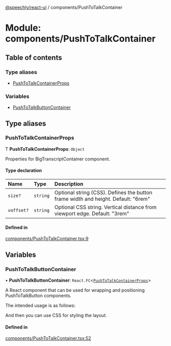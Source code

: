 [@speechly/react-ui](../README.md) / components/PushToTalkContainer

# Module: components/PushToTalkContainer

## Table of contents

### Type aliases

- [PushToTalkContainerProps](components_PushToTalkContainer.md#pushtotalkcontainerprops)

### Variables

- [PushToTalkButtonContainer](components_PushToTalkContainer.md#pushtotalkbuttoncontainer)

## Type aliases

### PushToTalkContainerProps

Ƭ **PushToTalkContainerProps**: `Object`

Properties for BigTranscriptContainer component.

#### Type declaration

| Name | Type | Description |
| :------ | :------ | :------ |
| `size?` | `string` | Optional string (CSS). Defines the button frame width and height. Default: "6rem" |
| `voffset?` | `string` | Optional CSS string. Vertical distance from viewport edge. Default: "3rem" |

#### Defined in

[components/PushToTalkContainer.tsx:9](https://github.com/speechly/react-ui/blob/bb575c3/src/components/PushToTalkContainer.tsx#L9)

## Variables

### PushToTalkButtonContainer

• **PushToTalkButtonContainer**: `React.FC`<[`PushToTalkContainerProps`](components_PushToTalkContainer.md#pushtotalkcontainerprops)\>

A React component that can be used for wrapping and positioning PushToTalkButton components.

The intended usage is as follows:

<PushToTalkButtonContainer>
  <PushToTalkButton />
</PushToTalkButtonContainer>

And then you can use CSS for styling the layout.

#### Defined in

[components/PushToTalkContainer.tsx:52](https://github.com/speechly/react-ui/blob/bb575c3/src/components/PushToTalkContainer.tsx#L52)
